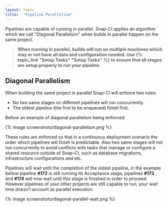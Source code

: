 ```yaml
---
layout: topic
title:  "Pipeline Parallelism"
---
```


Pipelines are capable of running in parallel. Snap-CI applies an algorithm
which we call "Diagonal Parallelism" when builds in parallel happen on the same
project.


> **When running in parallel, builds will run on multiple machines which may or
not have all data and configuration needed. Use {% topic_link "Setup Tasks" "Setup Tasks" %}
to ensure that all stages are setup properly to run your pipeline.**


## Diagonal Parallelism

When building the same project in parallel Snap-CI will enforce two rules:

* No two same stages on different pipelines will run concurrently.
* The oldest pipeline (the first to be enqueued) finish first.

Bellow an example of diagonal parallelism being enforced:

{% image screenshots/diagonal-parallelism.png %}

These rules are enforced so that in a continuous deployment scenario the order
which pipelines will finish is predictable. Also two same stages will not run
concurrently to avoid conflicts with tasks that manage or configure a shared
resource outside of Snap-CI, such as database migrations, infrastructure
configurations and etc.

Pipelines will wait until the completion of the oldest pipeline, in the example
bellow pipeline **#172** is still running its Acceptance stage, pipelines
**#173** and **#174** will now wait until this stage is finished in order to
proceed. However pipelines of your other projects are still capable to run,
your wait time doesn't account as parallel execution.

{% image screenshots/diagonal-parallel-wait.png %}

